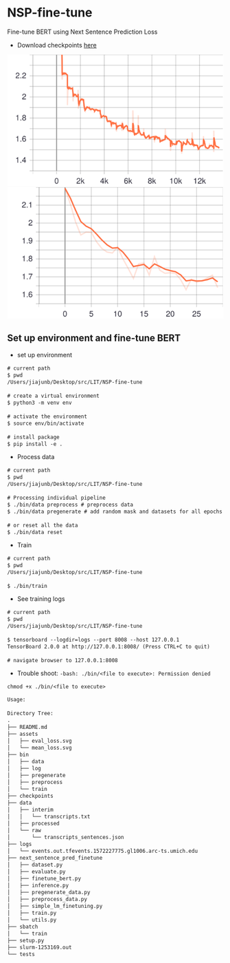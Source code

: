 # NSP-fine-tune
Fine-tune BERT using Next Sentence Prediction Loss

- Download checkpoints [here](https://drive.google.com/open?id=10BEBOf0MYTFLcvUCdgsqfX_FD8weZNJD)

![train loss](assets/mean_loss.svg)
![eval loss](assets/eval_loss.svg)

## Set up environment and fine-tune BERT
- set up environment
~~~
# current path 
$ pwd
/Users/jiajunb/Desktop/src/LIT/NSP-fine-tune

# create a virtual environment
$ python3 -m venv env

# activate the environment
$ source env/bin/activate 

# install package
$ pip install -e .

~~~

- Process data
~~~
# current path 
$ pwd
/Users/jiajunb/Desktop/src/LIT/NSP-fine-tune

# Processing individual pipeline
$ ./bin/data preprocess # preprocess data
$ ./bin/data pregenerate # add random mask and datasets for all epochs

# or reset all the data
$ ./bin/data reset
~~~

- Train
~~~
# current path 
$ pwd
/Users/jiajunb/Desktop/src/LIT/NSP-fine-tune

$ ./bin/train
~~~

- See training logs
~~~
# current path
$ pwd 
/Users/jiajunb/Desktop/src/LIT/NSP-fine-tune

$ tensorboard --logdir=logs --port 8008 --host 127.0.0.1
TensorBoard 2.0.0 at http://127.0.0.1:8008/ (Press CTRL+C to quit)

# navigate browser to 127.0.0.1:8008
~~~

- Trouble shoot: `-bash: ./bin/<file to execute>: Permission denied`
~~~
chmod +x ./bin/<file to execute>
~~~


~~~
Usage:

Directory Tree:
.
├── README.md
├── assets
│   ├── eval_loss.svg
│   └── mean_loss.svg
├── bin
│   ├── data
│   ├── log
│   ├── pregenerate
│   ├── preprocess
│   └── train
├── checkpoints
├── data
│   ├── interim
│   │   └── transcripts.txt
│   ├── processed
│   └── raw
│       └── transcripts_sentences.json
├── logs
│   └── events.out.tfevents.1572227775.gl1006.arc-ts.umich.edu
├── next_sentence_pred_finetune
│   ├── dataset.py
│   ├── evaluate.py
│   ├── finetune_bert.py
│   ├── inference.py
│   ├── pregenerate_data.py
│   ├── preprocess_data.py
│   ├── simple_lm_finetuning.py
│   ├── train.py
│   └── utils.py
├── sbatch
│   └── train
├── setup.py
├── slurm-1253169.out
└── tests

~~~
